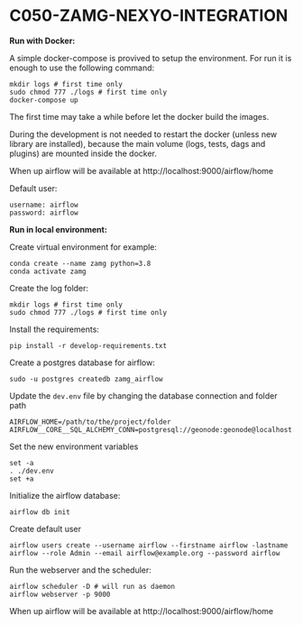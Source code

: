 # C050-ZAMG-NEXYO-INTEGRATION

**Run with Docker:**

A simple docker-compose is provived to setup the environment. For run it is enough to use the following command:

```
mkdir logs # first time only
sudo chmod 777 ./logs # first time only
docker-compose up
```

The first time may take a while before let the docker build the images.

During the development is not needed to restart the docker (unless new library are installed), because the main volume (logs, tests, dags and plugins) are mounted inside the docker.

When up airflow will be available at http://localhost:9000/airflow/home

Default user:
```
username: airflow
password: airflow
```


**Run in local environment:**

Create virtual environment for example: 
```
conda create --name zamg python=3.8
conda activate zamg
```

Create the log folder:
```
mkdir logs # first time only
sudo chmod 777 ./logs # first time only
```

Install the requirements: 
```
pip install -r develop-requirements.txt
```

Create a postgres database for airflow: 
```
sudo -u postgres createdb zamg_airflow
```

Update the `dev.env` file by changing the database connection and folder path
```
AIRFLOW_HOME=/path/to/the/project/folder
AIRFLOW__CORE__SQL_ALCHEMY_CONN=postgresql://geonode:geonode@localhost:5434/zamg_airflow
```

Set the new environment variables
```
set -a
. ./dev.env
set +a
```

Initialize the airflow database:
```
airflow db init
```

Create default user
```
airflow users create --username airflow --firstname airflow -lastname airflow --role Admin --email airflow@example.org --password airflow
```

Run the webserver and the scheduler:
```
airflow scheduler -D # will run as daemon
airflow webserver -p 9000
```

When up airflow will be available at http://localhost:9000/airflow/home
